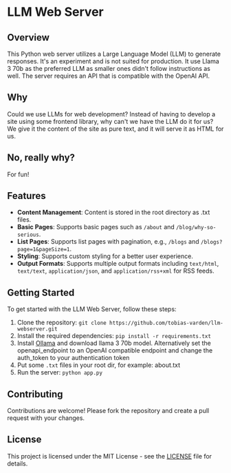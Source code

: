 # LLM Web Server

## Overview

This Python web server utilizes a Large Language Model (LLM) to generate responses. It's an experiment and is not suited for production. It use Llama 3 70b as the preferred LLM as smaller ones didn't follow instructions as well. The server requires an API that is compatible with the OpenAI API.

## Why

Could we use LLMs for web development? Instead of having to develop a site using some frontend library, why can't we have the LLM do it for us? We give it the content of the site as pure text, and it will serve it as HTML for us.

## No, really why?
For fun!

## Features

- **Content Management**: Content is stored in the root directory as .txt files.
- **Basic Pages**: Supports basic pages such as `/about` and `/blog/why-so-serious`.
- **List Pages**: Supports list pages with pagination, e.g., `/blogs` and `/blogs?page=1&pageSize=1`.
- **Styling**: Supports custom styling for a better user experience.
- **Output Formats**: Supports multiple output formats including `text/html`, `text/text`, `application/json`, and `application/rss+xml` for RSS feeds.

## Getting Started

To get started with the LLM Web Server, follow these steps:

1. Clone the repository: `git clone https://github.com/tobias-varden/llm-webserver.git`
2. Install the required dependencies: `pip install -r requirements.txt`
3. Install [Ollama](https://www.ollama.com) and download llama 3 70b model. Alternatively set the openapi_endpoint to an OpenAI compatible endpoint and change the auth_token to your authentication token
4. Put some `.txt` files in your root dir, for example: about.txt
5. Run the server: `python app.py`

## Contributing

Contributions are welcome! Please fork the repository and create a pull request with your changes.

## License

This project is licensed under the MIT License - see the [LICENSE](LICENSE) file for details.
